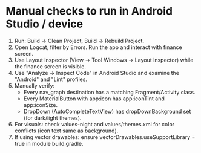# Manual checks to run in Android Studio / device
1. Run: Build -> Clean Project, Build -> Rebuild Project.
2. Open Logcat, filter by Errors. Run the app and interact with finance screen.
3. Use Layout Inspector (View -> Tool Windows -> Layout Inspector) while the finance screen is visible.
4. Use "Analyze -> Inspect Code" in Android Studio and examine the "Android" and "Lint" profiles.
5. Manually verify:
   - Every nav_graph destination has a matching Fragment/Activity class.
   - Every MaterialButton with app:icon has app:iconTint and app:iconSize.
   - DropDown (AutoCompleteTextView) has dropDownBackground set (for dark/light themes).
6. For visuals: check values-night and values/themes.xml for color conflicts (icon text same as background).
7. If using vector drawables: ensure vectorDrawables.useSupportLibrary = true in module build.gradle.
